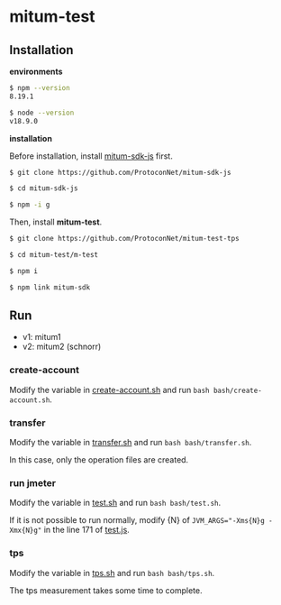 # mitum-test

## Installation

__environments__

```sh
$ npm --version
8.19.1

$ node --version
v18.9.0
```

__installation__

Before installation, install [mitum-sdk-js](https://github.com/ProtoconNet/mitum-sdk-js) first.

```sh
$ git clone https://github.com/ProtoconNet/mitum-sdk-js

$ cd mitum-sdk-js

$ npm -i g
```

Then, install __mitum-test__.

```sh
$ git clone https://github.com/ProtoconNet/mitum-test-tps

$ cd mitum-test/m-test

$ npm i

$ npm link mitum-sdk
```

## Run

* v1: mitum1
* v2: mitum2 (schnorr)

### create-account

Modify the variable in [create-account.sh](bash/create-account.sh) and run `bash bash/create-account.sh`.

### transfer

Modify the variable in [transfer.sh](bash/transfer.sh) and run `bash bash/transfer.sh`.

In this case, only the operation files are created.

### run jmeter

Modify the variable in [test.sh](bash/test.sh) and run `bash bash/test.sh`.

If it is not possible to run normally, modify {N} of `JVM_ARGS="-Xms{N}g -Xmx{N}g"` in the line 171 of [test.js](tools/test.js).

### tps

Modify the variable in [tps.sh](bash/tps.sh) and run `bash bash/tps.sh`.

The tps measurement takes some time to complete.